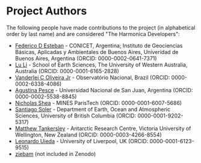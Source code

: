 # Project Authors

The following people have made contributions to the project (in alphabetical
order by last name) and are considered "The Harmonica Developers":

* [Federico D Esteban](https://github.com/Esteban82) - CONICET, Argentina; Instituto de Geociencias Básicas, Aplicadas y Ambientales de Buenos Aires, Univeridad de Buenos Aires, Argentina (ORCID: 0000-0002-0641-7371)
* [Lu Li](https://github.com/LL-Geo) - School of Earth Sciences, The University of Western Australia, Australia (ORCID: 0000-0001-6165-2828)
* [Vanderlei C Oliveira Jr](https://github.com/birocoles) - Observatório Nacional, Brazil (ORCID: 0000-0002-6338-4086)
* [Agustina Pesce](https://github.com/aguspesce) - Universidad Nacional de San Juan, Argentina (ORCID: 0000-0002-5538-8845)
* [Nicholas Shea](https://github.com/nshea3) - MINES ParisTech (ORCID: 0000-0001-6007-5686)
* [Santiago Soler](https://github.com/santisoler) - Department of Earth, Ocean and Atmospheric Sciences, University of British Columbia (ORCID: 0000-0001-9202-5317)
* [Matthew Tankersley](https://github.com/mdtanker) - Antarctic Research Centre, Victoria University of Wellington, New Zealand (ORCID: 0000-0003-4266-8554)
* [Leonardo Uieda](https://github.com/leouieda) - University of Liverpool, UK (ORCID: 0000-0001-6123-9515)
* [ziebam](https://github.com/ziebam) (not included in Zenodo)
